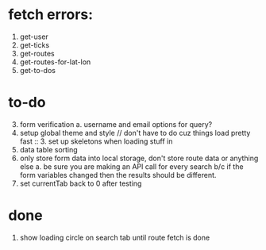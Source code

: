# fetch errors:
1. get-user
2. get-ticks
3. get-routes
4. get-routes-for-lat-lon
5. get-to-dos

# to-do
3. form verification
  a. username and email options for query?
2. setup global theme and style
// don't have to do cuz things load pretty fast :: 3. set up skeletons when loading stuff in
3. data table sorting
4. only store form data into local storage, don't store route data or anything else
  a. be sure you are making an API call for every search b/c if the form variables changed then the results should be different.
5. set currentTab back to 0 after testing

# done
1. show loading circle on search tab until route fetch is done

